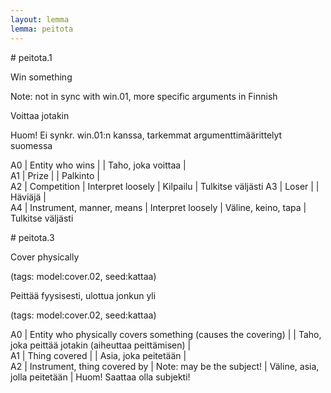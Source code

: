 ```yaml
---
layout: lemma
lemma: peitota
---
```


<div class="sense">
# <span class="sensename">peitota.1</span>

<span class="description">Win something</span>

Note: not in sync with win.01, more specific arguments in Finnish

<span class="description">Voittaa jotakin</span>

Huom! Ei synkr. win.01:n kanssa, tarkemmat argumenttimäärittelyt suomessa

A0 | Entity who wins |   | Taho, joka voittaa |  
A1 | Prize |   | Palkinto |  
A2 | Competition | Interpret loosely | Kilpailu | Tulkitse väljästi
A3 | Loser |   | Häviäjä |  
A4 | Instrument, manner, means | Interpret loosely | Väline, keino, tapa | Tulkitse väljästi

</div>

<div class="sense">
# <span class="sensename">peitota.3</span>

<span class="description">Cover physically</span>

(tags: model:cover.02, seed:kattaa)

<span class="description">Peittää fyysisesti, ulottua jonkun yli</span>

(tags: model:cover.02, seed:kattaa)

A0 | Entity who physically covers something (causes the covering) |   | Taho, joka peittää jotakin (aiheuttaa peittämisen) |  
A1 | Thing covered |   | Asia, joka peitetään |  
A2 | Instrument, thing covered by | Note: may be the subject! | Väline, asia, jolla peitetään | Huom! Saattaa olla subjekti!

</div>

